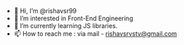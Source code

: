 - 👋 Hi, I’m @rishavsr99
- 👀 I’m interested in Front-End Engineering
- 🌱 I’m currently learning JS libraries.
- 📫 How to reach me : via mail - rishavsrvstv@gmail.com

<!---
rishavsr99/rishavsr99 is a ✨ special ✨ repository because its `README.md` (this file) appears on your GitHub profile.
You can click the Preview link to take a look at your changes.
--->
